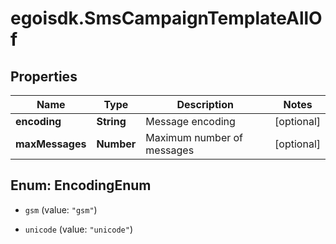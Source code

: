 # egoisdk.SmsCampaignTemplateAllOf

## Properties

Name | Type | Description | Notes
------------ | ------------- | ------------- | -------------
**encoding** | **String** | Message encoding | [optional] 
**maxMessages** | **Number** | Maximum number of messages | [optional] 



## Enum: EncodingEnum


* `gsm` (value: `"gsm"`)

* `unicode` (value: `"unicode"`)




